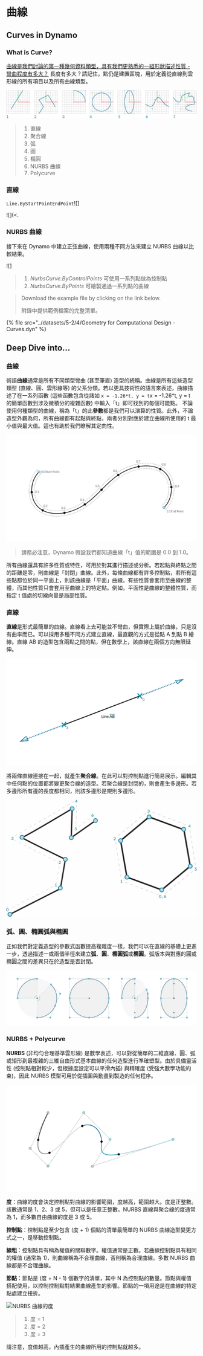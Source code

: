 # 曲線

## Curves in Dynamo

### What is Curve?

[曲線是我們討論的第一種幾何資料類型，具有我們更熟悉的一組形狀描述性質 - 彎曲程度有多大？](5-4\_curves.md#curve) 長度有多大？請記住，點仍是建置區塊，用於定義從直線到雲形線的所有項目以及所有曲線類型。

![曲線類型](../images/5-2/4/CurveTypes.jpg)

> 1. 直線
> 2. 聚合線
> 3. 弧
> 4. 圓
> 5. 橢圓
> 6. NURBS 曲線
> 7. Polycurve

### 直線

[](5-4\_curves.md#lines)`Line.ByStartPointEndPoint`![]

![](<.

### NURBS 曲線

[](5-4\_curves.md#nurbs-+-polycurves)接下來在 Dynamo 中建立正弦曲線，使用兩種不同方法來建立 NURBS 曲線以比較結果。

![]

> 1. _NurbsCurve.ByControlPoints_ 可使用一系列點做為控制點
> 2. _NurbsCurve.ByPoints_ 可繪製通過一系列點的曲線

> Download the example file by clicking on the link below.
>
> 附錄中提供範例檔案的完整清單。

{% file src="../datasets/5-2/4/Geometry for Computational Design - Curves.dyn" %}

## Deep Dive into...

### 曲線

術語**曲線**通常是所有不同類型彎曲 (甚至筆直) 造型的統稱。曲線是所有這些造型類型 (直線、圓、雲形線等) 的父系分類。若以更具技術性的語言來表述，曲線描述了在一系列函數 (這些函數包含從諸如 `x = -1.26*t, y = t`x = -1.26*t, y = t 的簡單函數到涉及微積分的複雜函數) 中輸入「t」即可找到的每個可能點。 不論使用何種類型的曲線，稱為「t」的此**參數**都是我們可以演算的性質。此外，不論造型外觀為何，所有曲線都有起點與終點，兩者分別對應於建立曲線所使用的 t 最小值與最大值。這也有助於我們瞭解其定向性。

![曲線參數](../images/5-2/4/CurveParameter.jpg)

> 請務必注意，Dynamo 假設我們都知道曲線「t」值的範圍是 0.0 到 1.0。

所有曲線還具有許多性質或特性，可用於對其進行描述或分析。若起點與終點之間的距離是零，則曲線是「封閉」曲線。此外，每條曲線都有許多控制點，若所有這些點都位於同一平面上，則該曲線是「平面」曲線。有些性質會套用至曲線的整體，而其他性質只會套用至曲線上的特定點。例如，平面性是曲線的整體性質，而指定 t 值處的切線向量是局部性質。

### 直線

**直線**是形式最簡單的曲線。直線看上去可能並不彎曲，但實際上屬於曲線，只是沒有曲率而已。可以採用多種不同方式建立直線，最直觀的方式是從點 A 到點 B 繪線。直線 AB 的造型包含兩點之間的點，但在數學上，該直線在兩個方向無限延伸。

![直線](../images/5-2/4/Line.jpg)

將兩條直線連接在一起，就產生**聚合線**。在此可以對控制點進行簡易展示。編輯其中任何點的位置都將變更聚合線的造型。若聚合線是封閉的，則會產生多邊形。若多邊形所有邊的長度都相同，則該多邊形是規則多邊形。

![聚合線 + 多邊形](../images/5-2/4/Polyline.jpg)

### 弧、圓、橢圓弧與橢圓

正如我們對定義造型的參數式函數提高複雜度一樣，我們可以在直線的基礎上更進一步，透過描述一或兩個半徑來建立**弧**、**圓**、**橢圓弧**或**橢圓**。弧版本與對應的圓或橢圓之間的差異只在於造型是否封閉。

![弧 + 圓](../images/5-2/4/Arcs+Circles.jpg)

### NURBS + Polycurve

**NURBS** (非均勻合理基準雲形線) 是數學表述，可以對從簡單的二維直線、圓、弧或矩形到最複雜的三維自由形式基本曲線的任何造型進行準確塑型。由於具備靈活性 (控制點相對較少，但根據度設定可以平滑內插) 與精確度 (受強大數學功能約束)，因此 NURBS 模型可用於從插圖與動畫到製造的任何程序。

![NURBS 曲線](../images/5-2/4/NURBScurve.jpg)

**度**：曲線的度會決定控制點對曲線的影響範圍，度越高，範圍越大。度是正整數。該數通常是 1、2、3 或 5，但可以是任意正整數。NURBS 直線與聚合線的度通常為 1，而多數自由曲線的度是 3 或 5。

**控制點**：控制點是至少包含 (度 + 1) 個點的清單最簡單的 NURBS 曲線造型變更方式之一，是移動控制點。

**線粗**：控制點具有稱為權值的關聯數字。權值通常是正數。若曲線控制點具有相同的權值 (通常為 1)，則曲線稱為不合理曲線，否則稱為合理曲線。多數 NURBS 曲線都是不合理曲線。

**節點**：節點是 (度 + N - 1) 個數字的清單，其中 N 為控制點的數量。節點與權值搭配使用，以控制控制點對結果曲線產生的影響。節點的一項用途是在曲線的特定點處建立扭折。

![NURBS 曲線的度](../images/5-2/4/NURBScurve\_Degree.jpg)

> 1. 度 = 1
> 2. 度 = 2
> 3. 度 = 3

請注意，度值越高，內插產生的曲線所用的控制點就越多。

